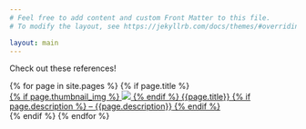 ```yaml
---
# Feel free to add content and custom Front Matter to this file.
# To modify the layout, see https://jekyllrb.com/docs/themes/#overriding-theme-defaults

layout: main
---
```


Check out these references!

<div class="list">
  {% for page in site.pages %}
    {% if page.title %}
        <a href="{{ page.url | relative_url }}" class="tile">
          <div class="icolumn">
            {% if page.thumbnail_img %}
              <img src="{{page.thumbnail_img}}" class="preview"/>
            {% endif %}
            {{page.title}}
            {% if page.description %}
              <span>– {{page.description}}</span>
            {% endif %}
          </div>
        </a>
    {% endif %}
  {% endfor %}
</div>

<!-- 
<ul>
    {% for page in site.pages %}
      {% if page.title %}
        <li>
          <a href="{{ pub.url | relative_url }}">{{page.title}}</a>
          {% if page.description %}
            <span>– {{page.description}}</span>
          {% endif %}
        </li>
      {% endif %}
    {% endfor %}
</ul> -->
